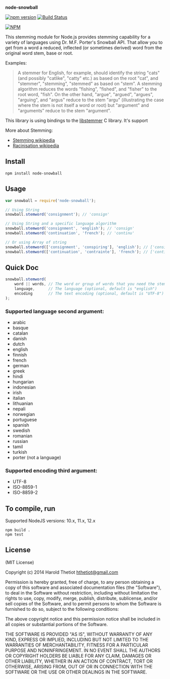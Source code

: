 **node-snowball**

[![npm version](https://img.shields.io/npm/v/node-snowball.svg?style=flat)](https://www.npmjs.com/package/node-snowball)
[![Build Status](https://github.com/hthetiot/node-snowball/actions/workflows/main.yaml/badge.svg)](https://github.com/hthetiot/node-snowball/actions/workflows/main.yaml)

[![NPM](https://nodei.co/npm/node-snowball.png)](https://npmjs.org/package/node-snowball)

This stemming module for Node.js provides stemming capability for a variety of languages using Dr. M.F. Porter's Snowball API.
That allow you to get from a word a reduced, inflected (or sometimes derived) word from the original word stem, base or root.

Examples:
> A stemmer for English, for example, should identify the string "cats" (and possibly "catlike", "catty" etc.)
> as based on the root "cat", and "stemmer", "stemming", "stemmed" as based on "stem". A stemming algorithm
> reduces the words "fishing", "fished", and "fisher" to the root word, "fish". On the other hand, "argue",
> "argued", "argues", "arguing", and "argus" reduce to the stem "argu" (illustrating the case where the stem
> is not itself a word or root) but "argument" and "arguments" reduce to the stem "argument".

This library is using bindings to the [libstemmer](http://snowball.tartarus.org/download.html) C library.
It's support

More about Stemming:
- [Stemming wikipedia](http://en.wikipedia.org/wiki/Stemming)
- [Racinisation wikipedia](http://fr.wikipedia.org/wiki/Racinisation)

## Install
```
npm install node-snowball
```

## Usage

```javascript
var snowball = require('node-snowball');

// Using String
snowball.stemword('consignment'); // 'consign'

// Using String and a specific language algorithm
snowball.stemword('consignment', 'english'); // 'consign'
snowball.stemword('continuation', 'french'); // 'continu'

// Or using Array of string
snowball.stemword(['consignment', 'conspiring'], 'english'); // ['consign', 'conspiri']
snowball.stemword(['continuation', 'contrainte'], 'french'); // ['continu', 'contrain']
```

## Quick Doc

``` javascript
snowball.stemword(
    word || words, // The word or group of words that you need the stemming from
    language,      // The language (optional, default is "english")
    encoding       // The text encoding (optional, default is "UTF-8")
);
```

### Supported language second argument:

 * arabic
 * basque
 * catalan
 * danish
 * dutch
 * english
 * finnish
 * french
 * german
 * greek
 * hindi
 * hungarian
 * indonesian
 * irish
 * italian
 * lithuanian
 * nepali
 * norwegian
 * portuguese
 * spanish
 * swedish
 * romanian
 * russian
 * tamil
 * turkish
 * porter (not a language)

### Supported encoding third argument:

 * UTF-8
 * ISO-8859-1
 * ISO-8859-2

## To compile, run

Supported NodeJS versions: 10.x, 11.x, 12.x

```
npm build .
npm test
```

## License

(MIT License)

Copyright (c) 2014 Harold Thetiot <hthetiot@gmail.com>

Permission is hereby granted, free of charge, to any person obtaining
a copy of this software and associated documentation files (the
"Software"), to deal in the Software without restriction, including
without limitation the rights to use, copy, modify, merge, publish,
distribute, sublicense, and/or sell copies of the Software, and to
permit persons to whom the Software is furnished to do so, subject to
the following conditions:

The above copyright notice and this permission notice shall be
included in all copies or substantial portions of the Software.

THE SOFTWARE IS PROVIDED "AS IS", WITHOUT WARRANTY OF ANY KIND,
EXPRESS OR IMPLIED, INCLUDING BUT NOT LIMITED TO THE WARRANTIES OF
MERCHANTABILITY, FITNESS FOR A PARTICULAR PURPOSE AND
NONINFRINGEMENT. IN NO EVENT SHALL THE AUTHORS OR COPYRIGHT HOLDERS BE
LIABLE FOR ANY CLAIM, DAMAGES OR OTHER LIABILITY, WHETHER IN AN ACTION
OF CONTRACT, TORT OR OTHERWISE, ARISING FROM, OUT OF OR IN CONNECTION
WITH THE SOFTWARE OR THE USE OR OTHER DEALINGS IN THE SOFTWARE.
